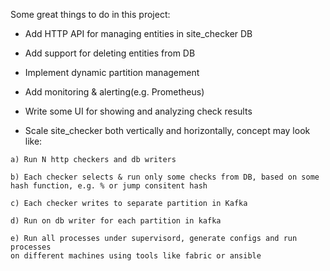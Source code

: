 Some great things to do in this project: 
* Add HTTP API for managing entities in site_checker DB
* Add support for deleting entities from DB  

* Implement dynamic partition management
* Add monitoring & alerting(e.g. Prometheus)
* Write some UI for showing and analyzing check results
* Scale site_checker both vertically and horizontally, concept may look like:

```
a) Run N http checkers and db writers

b) Each checker selects & run only some checks from DB, based on some
hash function, e.g. % or jump consitent hash

c) Each checker writes to separate partition in Kafka

d) Run on db writer for each partition in kafka

e) Run all processes under supervisord, generate configs and run processes
on different machines using tools like fabric or ansible
```
